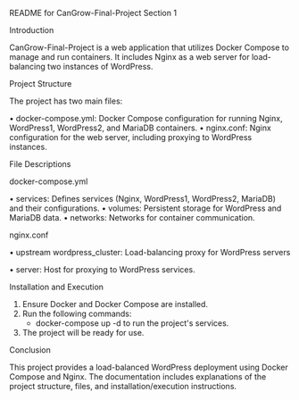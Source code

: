 README for CanGrow-Final-Project Section 1

Introduction

CanGrow-Final-Project is a web application that utilizes Docker Compose to manage and run containers. It includes Nginx as a web server for load-balancing two instances of WordPress.

Project Structure

The project has two main files:

• docker-compose.yml: Docker Compose configuration for running Nginx, WordPress1, WordPress2, and MariaDB containers.
• nginx.conf: Nginx configuration for the web server, including proxying to WordPress instances.

File Descriptions

docker-compose.yml

• services: Defines services (Nginx, WordPress1, WordPress2, MariaDB) and their configurations.
• volumes: Persistent storage for WordPress and MariaDB data.
• networks: Networks for container communication.

nginx.conf

• upstream wordpress_cluster: Load-balancing proxy for WordPress servers

• server: Host for proxying to WordPress services.

Installation and Execution

1. Ensure Docker and Docker Compose are installed.
2. Run the following commands:
   * docker-compose up -d to run the project's services.
3. The project will be ready for use.

Conclusion

This project provides a load-balanced WordPress deployment using Docker Compose and Nginx. The documentation includes explanations of the project structure, files, and installation/execution instructions.
